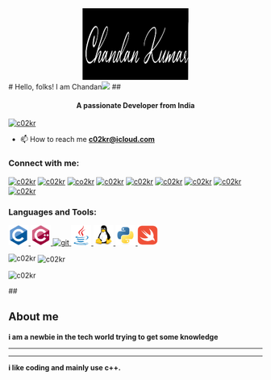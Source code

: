 <a name="logo"/>
<div align="center">
<a href="https://julialang.org/" target="_blank">
<img src="https://github.com/c02kr/c02kr/blob/main/resources/ezgif.com-gif-maker.svg" alt="Julia Logo" width="210" height="142"></img>
</a>
</div>
# Hello, folks! I am Chandan<img src="https://raw.githubusercontent.com/MartinHeinz/MartinHeinz/master/wave.gif" width="30px">
## <h4 align="center">A passionate Developer from India</h4>



<p align="left"> <a href="https://twitter.com/c02kr" target="blank"><img src="https://img.shields.io/twitter/follow/c02kr?logo=twitter&style=for-the-badge" alt="c02kr" /></a> </p>

- 📫 How to reach me **c02kr@icloud.com**

<h3 align="left">Connect with me:</h3>
<p align="left">
<a href="https://twitter.com/c02kr" target="blank"><img align="center" src="https://raw.githubusercontent.com/rahuldkjain/github-profile-readme-generator/master/src/images/icons/Social/twitter.svg" alt="c02kr" height="30" width="40" /></a>
<a href="https://instagram.com/c02kr" target="blank"><img align="center" src="https://raw.githubusercontent.com/rahuldkjain/github-profile-readme-generator/master/src/images/icons/Social/instagram.svg" alt="c02kr" height="30" width="40" /></a>
<a href="https://www.codechef.com/users/co2kr" target="blank"><img align="center" src="https://cdn.jsdelivr.net/npm/simple-icons@3.1.0/icons/codechef.svg" alt="co2kr" height="30" width="40" /></a>
<a href="https://www.hackerrank.com/c02kr" target="blank"><img align="center" src="https://raw.githubusercontent.com/rahuldkjain/github-profile-readme-generator/master/src/images/icons/Social/hackerrank.svg" alt="c02kr" height="30" width="40" /></a>
<a href="https://codeforces.com/profile/c02kr" target="blank"><img align="center" src="https://cdn.jsdelivr.net/npm/simple-icons@3.0.1/icons/codeforces.svg" alt="c02kr" height="30" width="40" /></a>
<a href="https://www.leetcode.com/c02kr" target="blank"><img align="center" src="https://raw.githubusercontent.com/rahuldkjain/github-profile-readme-generator/master/src/images/icons/Social/leet-code.svg" alt="c02kr" height="30" width="40" /></a>
<a href="https://www.hackerearth.com/c02kr" target="blank"><img align="center" src="https://raw.githubusercontent.com/rahuldkjain/github-profile-readme-generator/master/src/images/icons/Social/hackerearth.svg" alt="c02kr" height="30" width="40" /></a>
<a href="https://auth.geeksforgeeks.org/user/c02kr" target="blank"><img align="center" src="https://raw.githubusercontent.com/rahuldkjain/github-profile-readme-generator/master/src/images/icons/Social/geeks-for-geeks.svg" alt="c02kr" height="30" width="40" /></a>
<a href="https://www.topcoder.com/members/c02kr" target="blank"><img align="center" src="https://cdn.jsdelivr.net/npm/simple-icons@3.0.1/icons/topcoder.svg" alt="c02kr" height="30" width="40" /></a>
</p>
<p>
<h3 align="left">Languages and Tools:</h3>
<p align="left"> <a href="https://www.cprogramming.com/" target="_blank"> <img src="https://raw.githubusercontent.com/devicons/devicon/master/icons/c/c-original.svg" alt="c" width="40" height="40"/> </a> <a href="https://www.w3schools.com/cpp/" target="_blank"> <img src="https://raw.githubusercontent.com/devicons/devicon/master/icons/cplusplus/cplusplus-original.svg" alt="cplusplus" width="40" height="40"/> </a> <a href="https://git-scm.com/" target="_blank"> <img src="https://www.vectorlogo.zone/logos/git-scm/git-scm-icon.svg" alt="git" width="40" height="40"/> </a> <a href="https://www.java.com" target="_blank"> <img src="https://raw.githubusercontent.com/devicons/devicon/master/icons/java/java-original.svg" alt="java" width="40" height="40"/> </a> <a href="https://www.linux.org/" target="_blank"> <img src="https://raw.githubusercontent.com/devicons/devicon/master/icons/linux/linux-original.svg" alt="linux" width="40" height="40"/> </a> <a href="https://www.python.org" target="_blank"> <img src="https://raw.githubusercontent.com/devicons/devicon/master/icons/python/python-original.svg" alt="python" width="40" height="40"/> </a> <a href="https://developer.apple.com/swift/" target="_blank"> <img src="https://raw.githubusercontent.com/devicons/devicon/master/icons/swift/swift-original.svg" alt="swift" width="40" height="40"/> </a> </p>
</p>
<p><img align="left" src="https://github-readme-stats.vercel.app/api/top-langs?username=c02kr&show_icons=true&locale=en&layout=compact" alt="c02kr" /></p>

<p>&nbsp;<img align="center" src="https://github-readme-stats.vercel.app/api?username=c02kr&show_icons=true&locale=en" alt="c02kr" /></p>

<p><img align="center" src="https://github-readme-streak-stats.herokuapp.com/?user=c02kr&" alt="c02kr" /></p>
## <h2> About me </h2>
<h4> i am a newbie in the tech world trying to get some knowledge<br><hr><hr> i like coding and mainly use c++. </h4>

